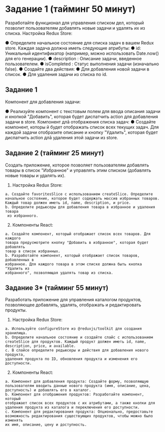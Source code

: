 # Задание 1 (тайминг 50 минут)

Разработайте функционал для управления списком дел, который позволит
пользователям добавлять новые задачи и удалять их из списка.
Настройка Redux Store:

  ● Определите начальное состояние для списка задач в вашем
Redux store. Каждая задача должна иметь следующие атрибуты:
  ● id: Уникальный идентификатор (например, можно
использовать Date.now() для его генерации).
  ● description : Описание задачи, введенное
пользователем.
  ● isCompleted : Статус выполнения задачи (изначально
false).
  ● Создайте два действия:
  ● Для добавления новой задачи в список.
  ● Для удаления задачи из списка по id.

  ## Задание 1

Компонент для добавления задачи:

  ● Реализуйте компонент с текстовым полем для ввода описания
задачи и кнопкой "Добавить", которая будет диспатчить action
для добавления задачи в store.
Компонент длā отображения списка задач:
  ● Создайте компонент, которы й будет отображать список всех
текущих задач. Для каждой задачи отобразите описание и
кнопку "Удалить", которая будет диспатчить action длā удаления
этой задачи из store.

  ## Задание 2 (тайминг 25 минут)

Создать приложение, которое позволяет пользователям добавлять товары в список
"Избранное" и управлять этим списком (добавлять новые товары и удалять их).

  1. Настройка Redux Store:

    a. Создайте favoritesSlice с использованием createSlice. Определите
    начальное состояние, которое будет содержать массив избранных товаров.
    Каждый товар должен иметь id, name, description, и price.
    b. Определите редьюсеры для добавления товара в избранное и удаления товара
     из избранного.

  2. Компоненты React:

    a. Создайте компонент, который отображает список всех товаров. Для каждого
    товара предусмотрите кнопку "Добавить в избранное", которая будет добавлять
    товар в список избранных.
    b. Разработайте компонент, который отображает список товаров, добавленных в
    избранное. Для каждого товара в этом списке должна быть кнопка "Удалить из
    избранного", позволяющая удалять товар из списка.

  ## Задание 3* (тайминг 55 минут)

Разработать приложение для управления каталогом продуктов, позволяющее добавлять, удалять, отображать и редактировать продукты.

  1. Настройка Redux Store:

    a. Используйте configureStore из @reduxjs/toolkit для создания хранилища.
    b. Определите начальное состояние и создайте слайс с использованием
    createSlice для продуктов. Каждый продукт должен иметь id, name,
    description, price, и available.
    c. В слайсе определите редьюсеры и действия для добавления нового продукта,
    удаления продукта по ID, обновления продукта и изменения его доступности.

  2. Компоненты React:

    a. Компонент для добавления продукта: Создайте форму, позволяющую
    пользователям вводить данные нового продукта (имя, описание, цена,
    доступность) и добавлять его в каталог.
    b. Компонент для отображения продуктов: Разработайте компонент, который
    отображает список всех продуктов с их атрибутами, а также кнопки для
    удаления продукта из каталога и переключения его доступности.
    c. Компонент для редактирования продукта: Опционально, предоставьте
    возможность редактирования существующих продуктов, чтобы можно было изменять
    их имя, описание, цену и доступность.